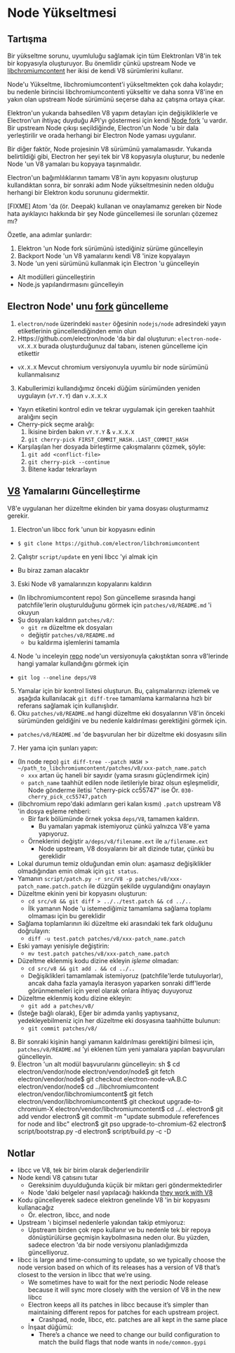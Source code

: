 # Node Yükseltmesi

## Tartışma

Bir yükseltme sorunu, uyumluluğu sağlamak için tüm Elektronları V8'in tek bir kopyasıyla oluşturuyor. Bu önemlidir çünkü upstream Node ve [libchromiumcontent](upgrading-chrome.md) her ikisi de kendi V8 sürümlerini kullanır.

Node'u Yükseltme, libchromiumcontent'i yükseltmekten çok daha kolaydır; bu nedenle birincisi libchromiumcontenti yükseltir ve daha sonra V8'ine en yakın olan upstream Node sürümünü seçerse daha az çatışma ortaya çıkar.

Elektron'un yukarıda bahsedilen V8 yapım detayları için değişikliklerle ve Electron'un ihtiyaç duyduğu API'yı göstermesi için kendi [Node fork](https://github.com/electron/node) 'u vardır. Bir upstream Node çıkışı seçildiğinde, Electron'un Node 'u bir dala yerleştirilir ve orada herhangi bir Electron Node yaması uygulanır.

Bir diğer faktör, Node projesinin V8 sürümünü yamalamasıdır. Yukarıda belirtildiği gibi, Electron her şeyi tek bir V8 kopyasıyla oluşturur, bu nedenle Node 'un V8 yamaları bu kopyaya taşınmalıdır.

Electron'un bağımlılıklarının tamamı V8'in aynı kopyasını oluşturup kullandıktan sonra, bir sonraki adım Node yükseltmesinin neden olduğu herhangi bir Elektron kodu sorununu gidermektir.

[FIXME] Atom 'da (ör. Deepak) kullanan ve onaylamamız gereken bir Node hata ayıklayıcı hakkında bir şey Node güncellemesi ile sorunları çözemez mı?

Özetle, ana adımlar şunlardır:

1. Elektron 'un Node fork sürümünü istediğiniz sürüme güncelleyin
2. Backport Node 'un V8 yamalarını kendi V8 'inize kopyalayın
3. Node 'un yeni sürümünü kullanmak için Electron 'u güncelleyin 
  - Alt modülleri güncelleştirin
  - Node.js yapılandırmasını güncelleyin

## Electron Node' unu [fork](https://github.com/electron/node) güncelleme

1. `electron/node` üzerindeki `master` öğesinin `nodejs/node` adresindeki yayın etiketlerinin güncellendiğinden emin olun
2. Https://github.com/electron/node 'da bir dal oluşturun: `electron-node-vX.X.X` burada oluşturduğunuz dal tabanı, istenen güncelleme için etikettir 
  - `vX.X.X` Mevcut chromium versiyonuyla uyumlu bir node sürümünü kullanmalısınız
3. Kabullerimizi kullandığımız önceki düğüm sürümünden yeniden uygulayın (`vY.Y.Y`) dan `v.X.X.X` 
  - Yayın etiketini kontrol edin ve tekrar uygulamak için gereken taahhüt aralığını seçin
  - Cherry-pick seçme aralığı: 
    1. İkisine birden bakın `vY.Y.Y` & `v.X.X.X`
    2. `git cherry-pick FIRST_COMMIT_HASH..LAST_COMMIT_HASH`
  - Karşılaşılan her dosyada birleştirme çakışmalarını çözmek, şöyle: 
    1. `git add <conflict-file>`
    2. `git cherry-pick --continue`
    3. Bitene kadar tekrarlayın

## [V8](https://github.com/electron/node/src/V8) Yamalarını Güncelleştirme

V8'e uygulanan her düzeltme ekinden bir yama dosyası oluşturmamız gerekir.

1. Electron'un libcc fork 'unun bir kopyasını edinin 
  - `$ git clone https://github.com/electron/libchromiumcontent`
2. Çalıştır `script/update` en yeni libcc 'yi almak için 
  - Bu biraz zaman alacaktır
3. Eski Node v8 yamalarınızın kopyalarını kaldırın 
  - (In libchromiumcontent repo) Son güncelleme sırasında hangi patchfile'lerin oluşturulduğunu görmek için `patches/v8/README.md` 'i okuyun
  - Şu dosyaları kaldırın `patches/v8/`: 
    - `git rm` düzeltme ek dosyaları
    - değiştir `patches/v8/README.md`
    - bu kaldırma işlemlerini tamamla
4. Node 'u inceleyin [repo](https://github.com/electron/node) node'un versiyonuyla çakıştıktan sonra v8'lerinde hangi yamalar kullandığını görmek için 
  - `git log --oneline deps/V8`
5. Yamalar için bir kontrol listesi oluşturun. Bu, çalışmalarınızı izlemek ve aşağıda kullanılacak `git diff-tree` tamamlama karmalarına hızlı bir referans sağlamak için kullanışlıdır.
6. Oku `patches/v8/README.md` hangi düzeltme eki dosyalarının V8'in önceki sürümünden geldiğini ve bu nedenle kaldırılması gerektiğini görmek için. 
  - `patches/v8/README.md` 'de başvurulan her bir düzeltme eki dosyasını silin
7. Her yama için şunları yapın: 
  - (In node repo) `git diff-tree --patch HASH > ~/path_to_libchromiumcontent/patches/v8/xxx-patch_name.patch` 
    - `xxx` artan üç haneli bir sayıdır (yama sırasını güçlendirmek için)
    - `patch_name` taahhüt edilen node iletileriyle biraz olsun eşleşmelidir, Node gönderme iletisi "cherry-pick cc55747" ise Ör. `030-cherry_pick_cc55747,patch`
  - (libchromium repo'daki adımların geri kalan kısmı) `.patch` upstream V8 'in dosya eşleme rehberi: 
    - Bir fark bölümünde örnek yoksa `deps/V8`, tamamen kaldırın. 
      - Bu yamaları yapmak istemiyoruz çünkü yalnızca V8'e yama yapıyoruz.
    - Örneklerini değiştir `a/deps/v8/filename.ext` ile `a/filename.ext` 
      - Node upstream, V8 dosyalarını bir alt dizinde tutar, çünkü bu gereklidir
  - Lokal durumun temiz olduğundan emin olun: aşamasız değişiklikler olmadığından emin olmak için `git status`.
  - Yamanın `script/patch.py -r src/V8 -p patches/v8/xxx-patch_name.patch.patch` ile düzgün şekilde uygulandığını onaylayın
  - Düzeltme ekinin yeni bir kopyasını oluşturun: 
    - `cd src/v8 && git diff > ../../test.patch && cd ../..`
    - İlk yamanın Node 'u istemediğimiz tamamlama sağlama toplamı olmaması için bu gereklidir
  - Sağlama toplamlarının iki düzeltme eki arasındaki tek fark olduğunu doğrulayın: 
    - `diff -u test.patch patches/v8/xxx-patch_name.patch`
  - Eski yamayı yenisiyle değiştirin: 
    - `mv test.patch patches/v8/xxx-patch_name.patch`
  - Düzeltme eklenmiş kodu dizine ekleyin *işleme* olmadan: 
    - `cd src/v8 && git add . && cd ../..`
    - Değişiklikleri tamamlamak istemiyoruz (patchfile'lerde tutuluyorlar), ancak daha fazla yamayla iterasyon yaparken sonraki diff'lerde görünmemeleri için yerel olarak onlara ihtiyaç duyuyoruz
  - Düzeltme eklenmiş kodu dizine ekleyin: 
    - `git add a patches/v8/`
  - (İsteğe bağlı olarak), Eğer bir adımda yanlış yaptıysanız, yedekleyebilmeniz için her düzeltme eki dosyasına taahhütte bulunun: 
    - `git commit patches/v8/`
8. Bir sonraki kişinin hangi yamanın kaldırılması gerektiğini bilmesi için, `patches/v8/README.md` 'yi eklenen tüm yeni yamalara yapılan başvuruları güncelleyin.
9. Electron 'un alt modül başvurularını güncelleyin: 
      sh
      $ cd electron/vendor/node
      electron/vendor/node$ git fetch
      electron/vendor/node$ git checkout electron-node-vA.B.C
      electron/vendor/node$ cd ../libchromiumcontent
      electron/vendor/libchromiumcontent$ git fetch
      electron/vendor/libchromiumcontent$ git checkout upgrade-to-chromium-X
      electron/vendor/libchromiumcontent$ cd ../..
      electron$ git add vendor
      electron$ git commit -m "update submodule referefences for node and libc"
      electron$ git pso upgrade-to-chromium-62
      electron$ script/bootstrap.py -d
      electron$ script/build.py -c -D

## Notlar

- libcc ve V8, tek bir birim olarak değerlendirilir
- Node kendi V8 çatısını tutar 
  - Gereksinim duyulduğunda küçük bir miktarı geri göndermektedirler
  - Node 'daki belgeler nasıl yapılacağı hakkında [they work with V8](https://nodejs.org/api/v8.html)
- Kodu güncelleyerek sadece elektron genelinde V8 'in bir kopyasını kullanacağız 
  - Ör. electron, libcc, and node
- Upstream 'ı biçimsel nedenlerle yakından takip etmiyoruz: 
  - Upstream birden çok repo kullanır ve bu nedenle tek bir repoya dönüştürülürse geçmişin kaybolmasına neden olur. Bu yüzden, sadece electron 'da bir node versiyonu planladığımızda güncelliyoruz.
- libcc is large and time-consuming to update, so we typically choose the node version based on which of its releases has a version of V8 that’s closest to the version in libcc that we’re using. 
  - We sometimes have to wait for the next periodic Node release because it will sync more closely with the version of V8 in the new libcc
  - Electron keeps all its patches in libcc because it’s simpler than maintaining different repos for patches for each upstream project. 
    - Crashpad, node, libcc, etc. patches are all kept in the same place
  - İnşaat düğümü: 
    - There’s a chance we need to change our build configuration to match the build flags that node wants in `node/common.gypi`